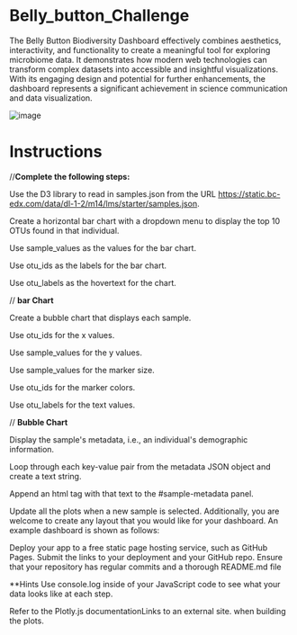 # Belly_button_Challenge
The Belly Button Biodiversity Dashboard effectively combines aesthetics, interactivity, and functionality to create a meaningful tool for exploring microbiome data. It demonstrates how modern web technologies can transform complex datasets into accessible and insightful visualizations. With its engaging design and potential for further enhancements, the dashboard represents a significant achievement in science communication and data visualization.

![image](https://github.com/user-attachments/assets/02652a58-95a8-40ae-9d8d-2e2ba869fbf4)


# Instructions
//**Complete the following steps:**

Use the D3 library to read in samples.json from the URL https://static.bc-edx.com/data/dl-1-2/m14/lms/starter/samples.json.

Create a horizontal bar chart with a dropdown menu to display the top 10 OTUs found in that individual.

Use sample_values as the values for the bar chart.

Use otu_ids as the labels for the bar chart.

Use otu_labels as the hovertext for the chart.

// **bar Chart**

Create a bubble chart that displays each sample.

Use otu_ids for the x values.

Use sample_values for the y values.

Use sample_values for the marker size.

Use otu_ids for the marker colors.

Use otu_labels for the text values.

// **Bubble Chart**

Display the sample's metadata, i.e., an individual's demographic information.

Loop through each key-value pair from the metadata JSON object and create a text string.

Append an html tag with that text to the #sample-metadata panel.

Update all the plots when a new sample is selected. Additionally, you are welcome to create any layout that you would like for your dashboard. An example dashboard is shown as follows:

Deploy your app to a free static page hosting service, such as GitHub Pages. Submit the links to your deployment and your GitHub repo. Ensure that your repository has regular commits and a thorough README.md file

**Hints
Use console.log inside of your JavaScript code to see what your data looks like at each step.

Refer to the Plotly.js documentationLinks to an external site. when building the plots.
